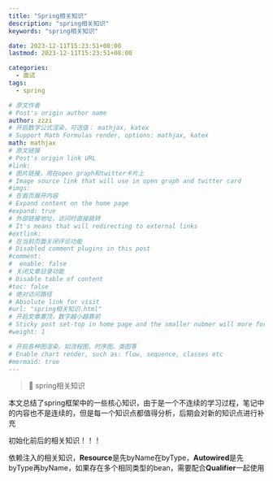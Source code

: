 ```yaml
---
title: "Spring相关知识"
description: "spring相关知识"
keywords: "spring相关知识"

date: 2023-12-11T15:23:51+08:00
lastmod: 2023-12-11T15:23:51+08:00

categories:
  - 面试
tags:
  - spring

# 原文作者
# Post's origin author name
author: zzzi
# 开启数学公式渲染，可选值： mathjax, katex
# Support Math Formulas render, options: mathjax, katex
math: mathjax
# 原文链接
# Post's origin link URL
#link:
# 图片链接，用在open graph和twitter卡片上
# Image source link that will use in open graph and twitter card
#imgs:
# 在首页展开内容
# Expand content on the home page
#expand: true
# 外部链接地址，访问时直接跳转
# It's means that will redirecting to external links
#extlink:
# 在当前页面关闭评论功能
# Disabled comment plugins in this post
#comment:
#  enable: false
# 关闭文章目录功能
# Disable table of content
#toc: false
# 绝对访问路径
# Absolute link for visit
#url: "spring相关知识.html"
# 开启文章置顶，数字越小越靠前
# Sticky post set-top in home page and the smaller nubmer will more forward.
#weight: 1

# 开启各种图渲染，如流程图、时序图、类图等
# Enable chart render, such as: flow, sequence, classes etc
#mermaid: true
---
```


> 🤔 spring相关知识

本文总结了spring框架中的一些核心知识，由于是一个不连续的学习过程，笔记中的内容也不是连续的，但是每一个知识点都值得分析，后期会对新的知识点进行补充

<!--more-->

初始化前后的相关知识！！！

依赖注入的相关知识，**Resource**是先byName在byType，**Autowired**是先byType再byName，如果存在多个相同类型的bean，需要配合**Qualifier**一起使用
